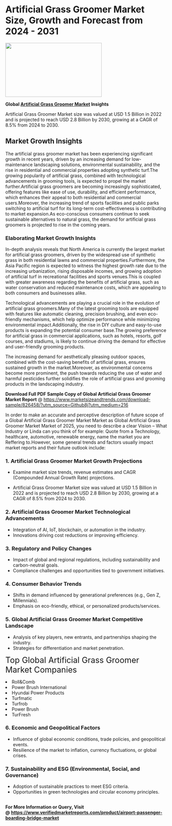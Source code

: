 <H1>Artificial Grass Groomer Market Size, Growth and Forecast from 2024 - 2031</H1><img class="aligncenter size-medium wp-image-584254" src="https://thirdeyenews.in/wp-content/uploads/2024/09/Global-Market-Research-300x168.jpeg" alt="" width="300" height="168" /><p><strong>Global&nbsp;<a href="https://www.marketsizeandtrends.com/download-sample/826458/?utm_source=Github8j?utm_medium=216">Artificial Grass Groomer Market</a> Insights</strong></p><p>Artificial Grass Groomer Market size was valued at USD 1.5 Billion in 2022 and is projected to reach USD 2.8 Billion by 2030, growing at a CAGR of 8.5% from 2024 to 2030.</p><p><h2>Market Growth Insights</h2> <p>The artificial grass groomer market has been experiencing significant growth in recent years, driven by an increasing demand for low-maintenance landscaping solutions, environmental sustainability, and the rise in residential and commercial properties adopting synthetic turf.The growing popularity of artificial grass, combined with technological advancements in grooming tools, is expected to propel the market further.Artificial grass groomers are becoming increasingly sophisticated, offering features like ease of use, durability, and efficient performance, which enhances their appeal to both residential and commercial users.Moreover, the increasing trend of sports facilities and public parks switching to artificial turf for its long-term cost-effectiveness is contributing to market expansion.As eco-conscious consumers continue to seek sustainable alternatives to natural grass, the demand for artificial grass groomers is projected to rise in the coming years.</p> <h3>Elaborating Market Growth Insights</h3> <p>In-depth analysis reveals that North America is currently the largest market for artificial grass groomers, driven by the widespread use of synthetic grass in both residential lawns and commercial properties.Furthermore, the Asia Pacific region is expected to witness the highest growth rate due to the increasing urbanization, rising disposable incomes, and growing adoption of artificial turf in recreational facilities and sports venues.This is coupled with greater awareness regarding the benefits of artificial grass, such as water conservation and reduced maintenance costs, which are appealing to both consumers and businesses alike.</p> <p>Technological advancements are playing a crucial role in the evolution of artificial grass groomers.Many of the latest grooming tools are equipped with features like automatic cleaning, precision brushing, and even eco-friendly mechanisms, which help optimize performance while minimizing environmental impact.Additionally, the rise in DIY culture and easy-to-use products is expanding the potential consumer base.The growing preference for artificial grass in commercial applications, such as hotels, resorts, golf courses, and stadiums, is likely to continue driving the demand for effective and user-friendly grooming products.</p> <p>The increasing demand for aesthetically pleasing outdoor spaces, combined with the cost-saving benefits of artificial grass, ensures sustained growth in the market.Moreover, as environmental concerns become more prominent, the push towards reducing the use of water and harmful pesticides further solidifies the role of artificial grass and grooming products in the landscaping industry.</p> <p><span class=""><strong>Download Full PDF Sample Copy of Global Artificial Grass Groomer Market Report</strong> @ <a href="https://www.marketsizeandtrends.com/download-sample/826458/?utm_source=Github8j?utm_medium=216" target="_blank">https://www.marketsizeandtrends.com/download-sample/826458/?utm_source=Github8j?utm_medium=216</a></span></p><p>In order to make an accurate and perceptive description of future scope of a Global&nbsp;Artificial Grass Groomer Market Market as Global&nbsp;Artificial Grass Groomer Market Market of 2025, you need to describe a clear Vision &ndash; What Industry or Linda can you think of for example: Quote from a Technology, healthcare, automotive, renewable energy, name the market you are Reffering to.However, some general trends and factors usually impact market reports and their future outlook include:</p><h3>1.&nbsp;<strong>Artificial Grass Groomer Market Growth Projections</strong></h3><ul><li>Examine market size trends, revenue estimates and CAGR (Compounded Annual Growth Rate) projections.</li><li><p>Artificial Grass Groomer Market size was valued at USD 1.5 Billion in 2022 and is projected to reach USD 2.8 Billion by 2030, growing at a CAGR of 8.5% from 2024 to 2030.</p></li></ul><h3>2.&nbsp;<strong>Artificial Grass Groomer Market Technological Advancements</strong></h3><ul><li>Integration of AI, IoT, blockchain, or automation in the industry.</li><li>Innovations driving cost reductions or improving efficiency.</li></ul><h3>3.&nbsp;<strong>Regulatory and Policy Changes</strong></h3><ul><li>Impact of global and regional regulations, including sustainability and carbon-neutral goals.</li><li>Compliance challenges and opportunities tied to government initiatives.</li></ul><h3>4.&nbsp;<strong>Consumer Behavior Trends</strong></h3><ul><li>Shifts in demand influenced by generational preferences (e.g., Gen Z, Millennials).</li><li>Emphasis on eco-friendly, ethical, or personalized products/services.</li></ul><h3>5.&nbsp;<strong>Global Artificial Grass Groomer Market Competitive Landscape</strong></h3><ul><li>Analysis of key players, new entrants, and partnerships shaping the industry.</li><li>Strategies for differentiation and market penetration.</li></ul><p data-pm-slice="1 1 []"><span style="color: inherit; font-family: inherit; font-size: 25px;">Top Global Artificial Grass Groomer Market Companies</span></p><div class="" data-test-id=""><p><li>Roll&Comb</li><li> Power Brush International</li><li> Hyundai Power Products</li><li> Turfmatic</li><li> Turfrob</li><li> Power Brush</li><li> TurFresh</li></p></div><h3>6.&nbsp;<strong>Economic and Geopolitical Factors</strong></h3><ul><li>Influence of global economic conditions, trade policies, and geopolitical events.</li><li>Resilience of the market to inflation, currency fluctuations, or global crises.</li></ul><h3>7.&nbsp;<strong>Sustainability and ESG (Environmental, Social, and Governance)</strong></h3><ul><li>Adoption of sustainable practices to meet ESG criteria.</li><li>Opportunities in green technologies and circular economy principles.</li></ul><h2><strong style="font-size: 14px;">For More Information or Query, Visit @&nbsp;</strong><a style="background-color: #ffffff; font-size: 14px;" href="https://www.marketsizeandtrends.com/report/artificial-grass-groomer-market/" target="_blank">https://www.verifiedmarketreports.com/product/airport-passenger-boarding-bridge-market</a></h2>